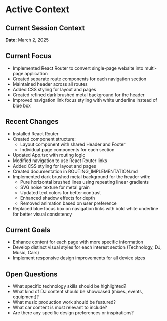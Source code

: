 # Active Context

## Current Session Context
**Date:** March 2, 2025

## Current Focus
- Implemented React Router to convert single-page website into multi-page application
- Created separate route components for each navigation section
- Maintained header across all routes
- Added CSS styling for layout and pages
- Created refined dark brushed metal background for the header
- Improved navigation link focus styling with white underline instead of blue box

## Recent Changes
- Installed React Router
- Created component structure:
  - Layout component with shared Header and Footer
  - Individual page components for each section
- Updated App.tsx with routing logic
- Modified navigation to use React Router links
- Added CSS styling for layout and pages
- Created documentation in ROUTING_IMPLEMENTATION.md
- Implemented dark brushed metal background for the header with:
  - Pure horizontal brushed lines using repeating linear gradients
  - SVG noise texture for metal grain
  - Updated text colors for better contrast
  - Enhanced shadow effects for depth
  - Removed animation based on user preference
- Replaced blue focus box on navigation links with bold white underline for better visual consistency

## Current Goals
- Enhance content for each page with more specific information
- Develop distinct visual styles for each interest section (Technology, DJ, Music, Cars)
- Implement responsive design improvements for all device sizes

## Open Questions
- What specific technology skills should be highlighted?
- What kind of DJ content should be showcased (mixes, events, equipment)?
- What music production work should be featured?
- What car content is most relevant to include?
- Are there any specific design preferences or inspirations?